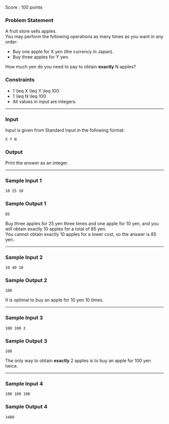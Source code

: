 Score : 100 points

### Problem Statement

A fruit store sells apples.  
You may perform the following operations as many times as you want in any order:

* Buy one apple for X yen (the currency in Japan).
* Buy three apples for Y yen.

How much yen do you need to pay to obtain **exactly** N apples?

### Constraints

* 1 \leq X \leq Y \leq 100
* 1 \leq N \leq 100
* All values in input are integers.

---

### Input

Input is given from Standard Input in the following format:

```
X Y N
```

### Output

Print the answer as an integer.

---

### Sample Input 1

```
10 25 10
```

### Sample Output 1

```
85
```

Buy three apples for 25 yen three times and one apple for 10 yen, and you will obtain exactly 10 apples for a total of 85 yen.  
You cannot obtain exactly 10 apples for a lower cost, so the answer is 85 yen.

---

### Sample Input 2

```
10 40 10
```

### Sample Output 2

```
100
```

It is optimal to buy an apple for 10 yen 10 times.

---

### Sample Input 3

```
100 100 2
```

### Sample Output 3

```
200
```

The only way to obtain **exactly** 2 apples is to buy an apple for 100 yen twice.

---

### Sample Input 4

```
100 100 100
```

### Sample Output 4

```
3400
```